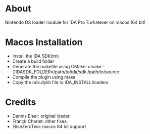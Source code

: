 # About
Nintendo DS loader module for IDA Pro 7.whatever on macos (64 bit)

# Macos Installation
- Install the IDA SDK(tm)
- Create a build folder
- Generate the makefile using CMake: cmake -DIDASDK_FOLDER=/path/to/ida/sdk /path/to/source
- Compile the plugin using make
- Copy the nds.dylib file to IDA_INSTALL/loaders

# Credits
- Dennis Elser: original loader.
- Franck Charlet: other fixes.
- EliseZeroTwo: macos 64 bit support
